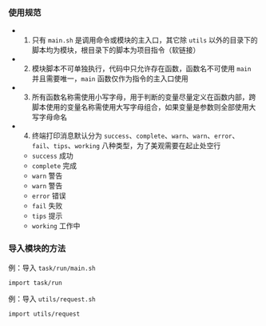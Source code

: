 ### 使用规范

- 1. 只有 `main.sh` 是调用命令或模块的主入口，其它除 `utils` 以外的目录下的脚本均为模块，根目录下的脚本为项目指令（软链接）

- 2. 模块脚本不可单独执行，代码中只允许存在函数，函数名不可使用 `main` 并且需要唯一，`main` 函数仅作为指令的主入口使用

- 3. 所有函数名称需使用小写字母，用于判断的变量尽量定义在函数内部，跨脚本使用的变量名称需使用大写字母组合，如果变量是参数则全部使用大写字母命名

- 4. 终端打印消息默认分为 `success`、`complete`、`warn`、`warn`、`error`、`fail`、`tips`、`working` 八种类型，为了美观需要在起止处空行

  - `success` 成功
  - `complete` 完成
  - `warn` 警告
  - `warn` 警告
  - `error` 错误
  - `fail` 失败
  - `tips` 提示
  - `working` 工作中

### 导入模块的方法

例：导入 `task/run/main.sh`

```bash
import task/run
```

例：导入 `utils/request.sh`

```bash
import utils/request
```
